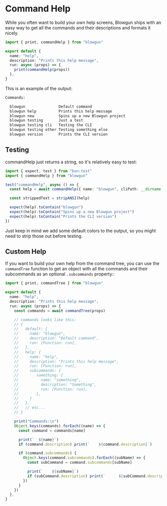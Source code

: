 # Command Help

While you often want to build your own help screens, Blowgun ships with an easy way to get all the commands and
their descriptions and formats it nicely.

```ts
import { print, commandHelp } from "blowgun"

export default {
  name: "help",
  description: "Prints this help message",
  run: async (props) => {
    print(commandHelp(props))
  },
}
```

This is an example of the output:

```sh
Commands:

  blowgun               Default command
  blowgun help          Prints this help message
  blowgun new           Spins up a new Blowgun project
  blowgun testing       Just a test
  blowgun testing cli   Testing the CLI
  blowgun testing other Testing something else
  blowgun version       Prints the CLI version
```

## Testing

commandHelp just returns a string, so it's relatively easy to test:

```ts
import { expect, test } from "bun:test"
import { commandHelp } from "blowgun"

test("commandHelp", async () => {
  const help = await commandHelp({ name: "blowgun", cliPath: __dirname + "/../cli" })

  const strippedText = stripANSI(help)

  expect(help).toContain("blowgun")
  expect(help).toContain("Spins up a new Blowgun project")
  expect(help).toContain("Prints the CLI version")
})
```

Just keep in mind we add some default colors to the output, so you might need to strip those out before testing.

## Custom Help

If you want to build your own help from the command tree, you can use the `commandTree` function to get an object with all the commands and their subcommands as an optional `.subcommands` property::

```ts
import { print, commandTree } from "blowgun"

export default {
  name: "help",
  description: "Prints this help message",
  run: async (props) => {
    const commands = await commandTree(props)

    // commands looks like this:
    // {
    //   default: {
    //     name: "blowgun",
    //     description: "Default command",
    //     run: [Function: run],
    //   },
    //   help: {
    //     name: "help",
    //     description: "Prints this help message",
    //     run: [Function: run],
    //     subcommands: {
    //        something: {
    //          name: "something",
    //          description: "Something",
    //          run: [Function: run],
    //        },
    //     }
    //   },
    //   // etc...
    // }

    print("Commands:\n")
    Object.keys(commands).forEach((name) => {
      const command = commands[name]

      print(`  ${name}`)
      if (command.description) print(`    ${command.description}`)

      if (command.subcommands) {
        Object.keys(command.subcommands).forEach((subName) => {
          const subCommand = command.subcommands[subName]

          print(`    ${subName}`)
          if (subCommand.description) print(`      ${subCommand.description}`)
        })
      }
    })
  },
}
```
